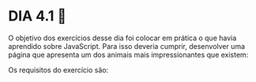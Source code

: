 # DIA 4.1 :rocket:

O objetivo dos exercícios desse dia foi colocar em prática o que havia aprendido sobre JavaScript. Para isso deveria cumprir, desenvolver uma página que apresenta um dos animais mais impressionantes que existem: 

Os requisitos do exercício são:

